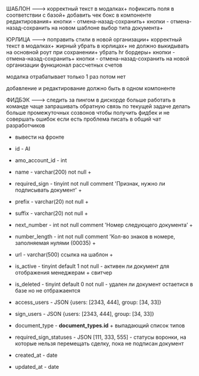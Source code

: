 ШАБЛОН --->
корректный текст в модалках+
пофиксить поля в соответствии с базой+
добавить чек бокс в компоненте редактирования+
кнопки - отмена-назад-сохранить+
кнопки - отмена-назад-сохранить на новом шаблоне 
выбор типа документа+

ЮРЛИЦА --->
поправить стили в новой организации+
корректный текст в модалках+
жирный убрать в юрлицах+
не должно выкидывать на основной роут при сохранении+
убрать hr бордеры+
кнопки - отмена-назад-сохранить+
кнопки - отмена-назад-сохранить на новой организации
функционал рассчетных счетов

модалка отрабатывает только 1 раз потом нет

добавление и редактирование должно быть в одном компоненте

ФИДБЭК --->
следить за пингом в дискорде
больше работать в команде
чаще запрашивать обратную связь по текущей задаче
делать больше промежуточных созвонов чтобы получить фидбек и не совершать ошибок
если есть проблема писать в общий чат разработчиков


+ вывести на фронте
- id - AI
- amo_account_id - int
- name - varchar(200) not null +
- required_sign - tinyint not null comment 'Признак, нужно ли подписывать документ' +
- prefix - varchar(20) not null +
- suffix - varchar(20) not null +
- next_number - int not null comment 'Номер следующего документа’ +
- number_length - int not null comment 'Кол-во знаков в номере, заполняемая нулями (00035) +
- url - varchar(500) ссылка на шаблон +
- is_active - tinyint default 1 not null -  активен ли документ для отображения менеджерам + свитчер

- is_deleted - tinyint default 0 not null - удален ли документ остаетися в базе но не отбражаентся
- access_users - JSON {users: [2343, 444], group: [34, 33]}
- sign_users - JSON {users: [2343, 444], group: [34, 33]}
- document_type - **document_types.id** + выпадающий список типов

- required_sign_statuses - JSON [111, 333, 555] - статусы воронки, на которые нельзя перемещать сделку, пока не подписан документ 
- created_at - date 
- updated_at - date 